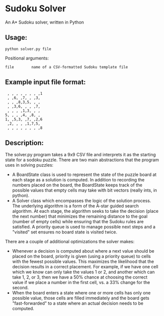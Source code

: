 # Sudoku Solver

An A* Sudoku solver, written in Python

## Usage:
```
python solver.py file
```
Positional arguments:
```
file        name of a CSV-formatted Sudoku template file
```

## Example input file format:

```
 , , , , , , , ,1
 , ,6, ,7, , ,3,
 , , ,8,3,5, , ,
 , ,3,6, , , ,7,
 , , , ,1,3, , ,
5, , , ,4, ,8, ,
1, ,5,3, ,7, ,2,6
 ,2, , , ,1,7,5,
 , , , , , , , ,8
```

## Description:

The solver.py program takes a 9x9 CSV file and interprets it as the starting
state for a sodoku puzzle. There are two main abstractions that the program
uses in solving puzzles:
  - A BoardState class is used to represent the state of the puzzle board at
    each stage as a solution is computed. In addition to recording the
    numbers placed on the board, the BoardState keeps track of the possible
    values that empty cells may take with bit vectors (really ints, in python).
  - A Solver class which encompasses the logic of the solution process. The
    underlying algorithm is a form of the A-star guided search algorithm. At
    each stage, the algorithm seeks to take the decision (place the next
    number) that minimizes the remaining distance to the goal (number of empty
    cells) while ensuring that the Sudoku rules are satisfied. A priority
    queue is used to manage possible next steps and a "visited" set ensures
    no board state is visited twice.

There are a couple of additional optimizations the solver makes:
  - Whenever a decision is computed about where a next value should be placed
    on the board, priority is given (using a priority queue) to cells with the
    fewest possible values. This maximizes the likelihood that the decision
    results in a correct placement. For example, if we have one cell which we
    know can only take the values 1 or 2, and another which can take 1, 2, or
    3, then we have a 50% chance at choosing the correct value if we place a
    number in the first cell, vs. a 33% change for the second.
  - When the board enters a state where one or more cells has only one
    possible value, those cells are filled immediately and the board gets
    "fast-forwarded" to a state where an actual decision needs to be computed.
